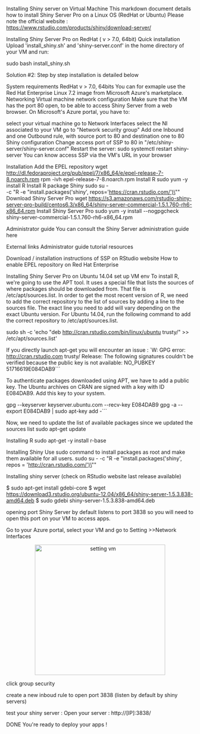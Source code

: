 Installing Shiny server on Virtual Machine
This markdown document details how to install Shiny Server Pro on a Linux OS (RedHat or Ubuntu) 
Please note the official website : https://www.rstudio.com/products/shiny/download-server/

Installing Shiny Server Pro on RedHat ( v > 7.0, 64bit)
Quick installation
Upload 'install_shiny.sh' and 'shiny-server.conf' in the home directory of your VM and run:

sudo bash install_shiny.sh

Solution #2: Step by step installation is detailed below

System requirements
RedHat v > 7.0, 64bits You can for exmaple use the Red Hat Enterprise Linux 7.2 image from Microsoft Azure's marketplace.
Networking
Virtual machine network configuration
Make sure that the VM has the port 80 open, to be able to access Shiny Server from a web browser. On Microsoft's Azure portal, you have to:

select your virtual machine
go to Network Interfaces
select the NI associated to your VM
go to "Network security group"
Add one Inbound and one Outbound rule, with source port to 80 and destination one to 80
Shiny configuration
Change access port of SSP to 80 in "/etc/shiny-server/shiny-server.conf"
Restart the server: sudo systemctl restart shiny-server
You can know access SSP via the VM's URL in your browser

Installation
Add the EPEL repository
wget http://dl.fedoraproject.org/pub/epel/7/x86_64/e/epel-release-7-8.noarch.rpm
rpm -ivh epel-release-7-8.noarch.rpm
Install R
sudo yum -y install R
Install R package Shiny
sudo su - \
-c "R -e \"install.packages('shiny', repos='https://cran.rstudio.com/')\""
Download Shiny Server Pro
wget https://s3.amazonaws.com/rstudio-shiny-server-pro-build/centos6.3/x86_64/shiny-server-commercial-1.5.1.760-rh6-x86_64.rpm
Install Shiny Server Pro
sudo yum -y install --nogpgcheck shiny-server-commercial-1.5.1.760-rh6-x86_64.rpm


Administrator guide
You can consult the Shiny Server administration guide here

External links
Administrator guide
tutorial resources

Download / installation instructions of SSP on RStudio website
How to enable EPEL repository on Red Hat Enterprise

Installing Shiny Server Pro on Ubuntu 14.04
set up VM env
To install R, we're going to use the APT tool. It uses a special file that lists the sources of where packages should be downloaded from. That file is /etc/apt/sources.list. In order to get the most recent version of R, we need to add the correct repository to the list of sources by adding a line to the sources file. The exact line you need to add will vary depending on the exact Ubuntu version. For Ubuntu 14.04, run the following command to add the correct repository to /etc/apt/sources.list.

sudo sh -c 'echo "deb http://cran.rstudio.com/bin/linux/ubuntu trusty/" >> /etc/apt/sources.list'

If you directly launch apt-get you will encounter an issue : `W: GPG error: http://cran.rstudio.com trusty/ Release: The following signatures couldn't be verified because the public key is not available: NO_PUBKEY 51716619E084DAB9```

To authenticate packages downloaded using APT, we have to add a public key. The Ubuntu archives on CRAN are signed with a key with ID E084DAB9. Add this key to your system.

gpg --keyserver keyserver.ubuntu.com --recv-key E084DAB9   gpg -a --export E084DAB9 | sudo apt-key add -```

Now, we need to update the list of available packages since we updated the sources list sudo apt-get update

Installing R
sudo apt-get -y install r-base

Installing Shiny
Use sudo command to install packages as root and make them available for all users. sudo su - -c "R -e \"install.packages('shiny', repos = 'http://cran.rstudio.com/')\""

Installing shiny server
(check on RStudio website last release available)

$ sudo apt-get install gdebi-core
$ wget https://download3.rstudio.org/ubuntu-12.04/x86_64/shiny-server-1.5.3.838-amd64.deb
$ sudo gdebi shiny-server-1.5.3.838-amd64.deb

opening port
Shiny Server by default listens to port 3838 so you will need to open this port on your VM to access apps.

Go to your Azure portal, select your VM and go to Setting >>Network Interfaces

<p align="center">
  <img src="C:\Users\syick\Desktop\VM-shiny-server-group-security" width="350" title="setting vm">
</p>

click group security

create a new inboud rule to open port 3838 (listen by default by shiny servers)

test your shiny server :
Open your server : http://[IP]:3838/

DONE You're ready to deploy your apps !
